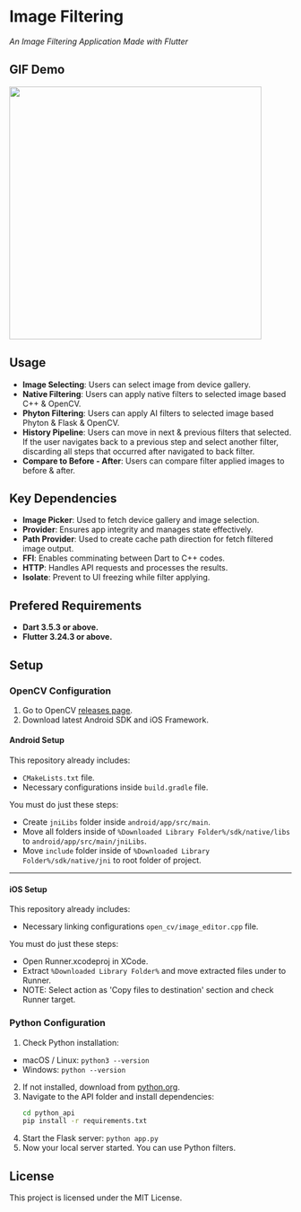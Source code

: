 # Image Filtering  
*An Image Filtering Application Made with Flutter*

## GIF Demo  
<img src="https://github.com/Himera19/image_editor/blob/master/app_preview.gif" height="450">

## Usage  
- **Image Selecting**: Users can select image from device gallery.  
- **Native Filtering**: Users can apply native filters to selected image based C++ & OpenCV.  
- **Phyton Filtering**: Users can apply AI filters to selected image based Phyton & Flask & OpenCV.  
- **History Pipeline**: Users can move in next & previous filters that selected. If the user navigates back to a previous step and select another filter, discarding all steps that occurred after navigated to back filter.  
- **Compare to Before - After**: Users can compare filter applied images to before & after.  

## Key Dependencies  
- **Image Picker**: Used to fetch device gallery and image selection.  
- **Provider**: Ensures app integrity and manages state effectively.  
- **Path Provider**: Used to create cache path direction for fetch filtered image output.  
- **FFI**: Enables comminating between Dart to C++ codes.  
- **HTTP**: Handles API requests and processes the results.  
- **Isolate**: Prevent to UI freezing while filter applying.  

## Prefered Requirements  
- **Dart 3.5.3 or above.**
- **Flutter 3.24.3 or above.**

## Setup  
### OpenCV Configuration  
1. Go to OpenCV [releases page](https://opencv.org/releases/).  
2. Download latest Android SDK and iOS Framework.  

#### Android Setup  
This repository already includes:  
- `CMakeLists.txt` file.  
- Necessary configurations inside `build.gradle` file.  

You must do just these steps:
- Create `jniLibs` folder inside `android/app/src/main`.  
- Move all folders inside of `%Downloaded Library Folder%/sdk/native/libs` to `android/app/src/main/jniLibs`.  
- Move `include` folder inside of `%Downloaded Library Folder%/sdk/native/jni` to root folder of project.  
---
#### iOS Setup
This repository already includes:  
- Necessary linking configurations `open_cv/image_editor.cpp` file.
   
You must do just these steps:  
- Open Runner.xcodeproj in XCode.
- Extract `%Downloaded Library Folder%` and move extracted files under to Runner.
- NOTE: Select action as 'Copy files to destination' section and check Runner target.

### Python Configuration
1. Check Python installation:
- macOS / Linux: `python3 --version`
- Windows: `python --version`
2. If not installed, download from [python.org](https://www.python.org/downloads/).
3. Navigate to the API folder and install dependencies:
   ```bash
   cd python_api
   pip install -r requirements.txt
5. Start the Flask server:
   `python app.py`
6. Now your local server started. You can use Python filters.

## License  
This project is licensed under the MIT License.
